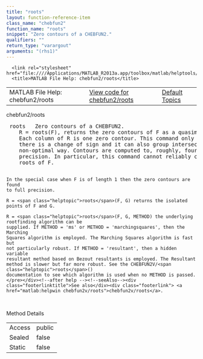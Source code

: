 ```yaml
---
title: "roots"
layout: function-reference-item
class_name: "chebfun2"
function_name: "roots"
snippet: "Zero contours of a CHEBFUN2."
qualifiers: ""
return_type: "varargout"
arguments: "(rhs1)"
---
```


<html>
   <head>
      <meta http-equiv="Content-Type" content="text/html; charset=utf-8">
   
      <link rel="stylesheet" href="file:////Applications/MATLAB_R2013a.app/toolbox/matlab/helptools/private/helpwin.css">
      <title>MATLAB File Help: chebfun2/roots</title>
   </head>
   <body>
      <!--Single-page help-->
      <table border="0" cellspacing="0" width="100%">
         <tr class="subheader">
            <td class="headertitle">MATLAB File Help: chebfun2/roots</td>
            <td class="subheader-left"><a href="matlab:edit chebfun2/roots">View code for chebfun2/roots</a></td>
            <td class="subheader-right"><a href="matlab:helpwin">Default Topics</a></td>
         </tr>
      </table>
      <div class="title">chebfun2/roots</div>
      <div class="helptext"><pre><!--helptext --> <span class="helptopic">roots</span>   Zero contours of a CHEBFUN2.
    R = <span class="helptopic">roots</span>(F), returns the zero contours of F as a quasimatrix of chebfuns.
    Each column of R is one zero contour. This command only finds contours when
    there is a change of sign and it can also group intersecting contours in a
    non-optimal way. Contours are computed to, roughly, four digits of
    precision. In particular, this command cannot reliably compute isolated real
    roots of F.
 
    In the special case when F is of length 1 then the zero contours are found
    to full precision.
 
    R = <span class="helptopic">roots</span>(F, G) returns the isolated points of F and G.
 
    R = <span class="helptopic">roots</span>(F, G, METHOD) the underlying rootfinding algorithm can be
    supplied. If METHOD = 'ms' or METHOD = 'marchingsquares', then the Marching
    Squares algorithm is employed. The Marching Squares algorithm is fast but
    not particularly robust. If METHOD = 'resultant', then a hidden variable
    resultant method based on Bezout resultants is employed. The Resultant
    method is slower but far more robust. See the CHEBFUN2V/<span class="helptopic">roots</span>()
    documentation to see which algorithm is used when no METHOD is passed.</pre></div><!--after help --><!--seeAlso--><div class="footerlinktitle">See also</div><div class="footerlink"> <a href="matlab:helpwin chebfun2v/roots">chebfun2v/roots</a>.
</div>
      <!--Method-->
      <div class="sectiontitle">Method Details</div>
      <table class="class-details">
         <tr>
            <td class="class-detail-label">Access</td>
            <td>public</td>
         </tr>
         <tr>
            <td class="class-detail-label">Sealed</td>
            <td>false</td>
         </tr>
         <tr>
            <td class="class-detail-label">Static</td>
            <td>false</td>
         </tr>
      </table>
   </body>
</html>
